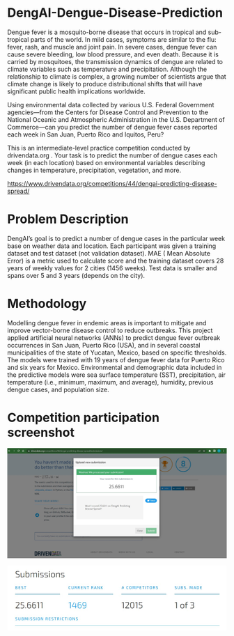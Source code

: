 # DengAI-Dengue-Disease-Prediction

Dengue fever is a mosquito-borne disease that occurs in tropical and sub-tropical parts of the world. In mild cases, symptoms are similar to the flu: fever, rash, and muscle and joint pain. In severe cases, dengue fever can cause severe bleeding, low blood pressure, and even death.
Because it is carried by mosquitoes, the transmission dynamics of dengue are related to climate variables such as temperature and precipitation. Although the relationship to climate is complex, a growing number of scientists argue that climate change is likely to produce distributional shifts that will have significant public health implications worldwide.

Using environmental data collected by various U.S. Federal Government agencies—from the Centers for Disease Control and Prevention to the National Oceanic and Atmospheric Administration in the U.S. Department of Commerce—can you predict the number of dengue fever cases reported each week in San Juan, Puerto Rico and Iquitos, Peru?

This is an intermediate-level practice competition conducted by drivendata.org . Your task is to predict the number of dengue cases each week (in each location) based on environmental variables describing changes in temperature, precipitation, vegetation, and more.

https://www.drivendata.org/competitions/44/dengai-predicting-disease-spread/

# Problem Description

DengAI’s goal is to predict a number of dengue cases in the particular week base on weather data and location. Each participant was given a training dataset and test dataset (not validation dataset). MAE ( Mean Absolute Error) is a metric used to calculate score and the training dataset covers 28 years of weekly values for 2 cities (1456 weeks). Test data is smaller and spans over 5 and 3 years (depends on the city).


# Methodology

Modelling dengue fever in endemic areas is important to mitigate and improve vector-borne disease control to reduce outbreaks. This project applied artificial neural networks (ANNs) to predict dengue fever outbreak occurrences in San Juan, Puerto Rico (USA), and in several coastal municipalities of the state of Yucatan, Mexico, based on specific thresholds. The models were trained with 19 years of dengue fever data for Puerto Rico and six years for Mexico. Environmental and demographic data included in the predictive models were sea surface temperature (SST), precipitation, air temperature (i.e., minimum, maximum, and average), humidity, previous dengue cases, and population size.




# Competition participation screenshot


![](images/Screenshot%202022-08-06%20224257.jpg)

![](images/Screenshot%202022-08-06%20224403.jpg)
